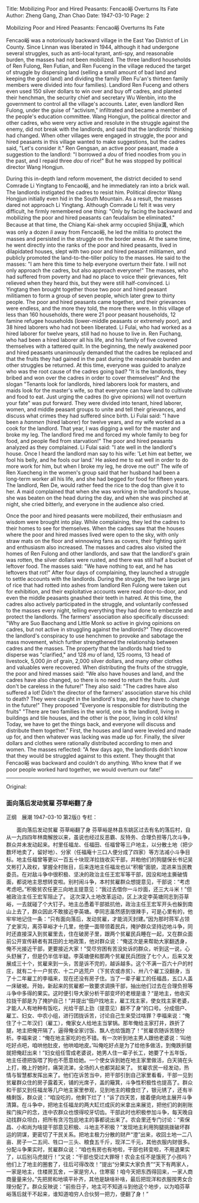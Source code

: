 Title: Mobilizing Poor and Hired Peasants: Fencao峪 Overturns Its Fate
Author: Zheng Gang, Zhan Chao
Date: 1947-03-10
Page: 2

Mobilizing Poor and Hired Peasants: Fencao峪 Overturns Its Fate

Fencao峪 was a notoriously backward village in the East Yao District of Lin County. Since Linnan was liberated in 1944, although it had undergone several struggles, such as anti-local tyrant, anti-spy, and reasonable burden, the masses had not been mobilized. The three landlord households of Ren Fulong, Ren Futian, and Ren Fuceng in the village reduced the target of struggle by dispersing land (selling a small amount of bad land and keeping the good land) and dividing the family (Ren Fu'an's thirteen family members were divided into four families). Landlord Ren Fuceng and others even used 150 silver dollars to win over and buy off cadres, and planted their henchman, the security chief and secretary Wu Wenbin, into the government to control all the village's accounts. Later, even landlord Ren Fulong, under the guise of "activism," infiltrated and became a member of the people's education committee. Wang Hongjun, the political director and other cadres, who were very active and resolute in the struggle against the enemy, did not break with the landlords, and said that the landlords' thinking had changed. When other villages were engaged in struggle, the poor and hired peasants in this village wanted to make suggestions, but the cadres said, "Let's consider it." Ren Gengsan, an active poor peasant, made a suggestion to the landlord: "I borrowed a *dou* of fried noodles from you in the past, and I repaid three *dou* of rice!" But he was stopped by political director Wang Hongjun.

During this in-depth land reform movement, the district decided to send Comrade Li Yingtang to Fencao峪, and he immediately ran into a brick wall. The landlords instigated the cadres to resist him. Political director Wang Hongjun initially even hid in the South Mountain. As a result, the masses dared not approach Li Yingtang. Although Comrade Li felt it was very difficult, he firmly remembered one thing: "Only by facing the backward and mobilizing the poor and hired peasants can feudalism be eliminated." Because at that time, the Chiang Kai-shek army occupied Shijia溝, which was only a dozen *li* away from Fencao峪, he led the militia to protect the masses and persisted in the struggle on the border areas. At the same time, he went directly into the ranks of the poor and hired peasants, lived in dilapidated houses, slept with two poor and hired peasant militiamen, and publicly promoted the land-to-the-tiller policy to the masses. He said to the masses: "I am here this time to help everyone overturn their fate. I will not only approach the cadres, but also approach everyone!" The masses, who had suffered from poverty and had no place to voice their grievances, felt relieved when they heard this, but they were still half-convinced. Li Yingtang then brought together those two poor and hired peasant militiamen to form a group of seven people, which later grew to thirty people. The poor and hired peasants came together, and their grievances were endless, and the more they told, the more there were. In this village of less than 160 households, there were 21 poor peasant households, 12 famine refugee households (lower-middle peasants or extremely poor), and 38 hired laborers who had not been liberated. Li Fulai, who had worked as a hired laborer for twelve years, still had no house to live in. Ren Fuchang, who had been a hired laborer all his life, and his family of five covered themselves with a tattered quilt. In the beginning, the newly awakened poor and hired peasants unanimously demanded that the cadres be replaced and that the fruits they had gained in the past during the reasonable burden and other struggles be returned. At this time, everyone was guided to analyze who was the root cause of the cadres going bad? "It is the landlords, they bribed and won over the cadres in order to cover themselves!" And the slogan "Tenants look for landlords, hired laborers look for masters, and maids look for the master's wife, so that everyone can have land to cultivate and food to eat. Just urging the cadres (to give opinions) will not overturn your fate" was put forward. They were divided into tenant, hired laborer, women, and middle peasant groups to unite and tell their grievances, and discuss what crimes they had suffered since birth. Li Fulai said: "I have been a *hanmen* (hired laborer) for twelve years, and my wife worked as a cook for the landlord. That year, I was digging a well for the master and broke my leg. The landlord fired me and forced my whole family to beg for food, and people fled from starvation!" The poor and hired peasants analyzed as they complained. Li Fulai said: "I ate well in the landlord's house. Once I heard the landlord man say to his wife: 'Let him eat better, we fool his belly, and he fools our land.' He asked me to eat well in order to do more work for him, but when I broke my leg, he drove me out!" The wife of Ren Xuecheng in the women's group said that her husband had been a long-term worker all his life, and she had begged for food for fifteen years. The landlord, Ren De, would rather feed the rice to the dog than give it to her. A maid complained that when she was working in the landlord's house, she was beaten on the head during the day, and when she was pinched at night, she cried bitterly, and everyone in the audience also cried.

Once the poor and hired peasants were mobilized, their enthusiasm and wisdom were brought into play. While complaining, they led the cadres to their homes to see for themselves. When the cadres saw that the houses where the poor and hired masses lived were open to the sky, with only straw mats on the floor and winnowing fans as covers, their fighting spirit and enthusiasm also increased. The masses and cadres also visited the homes of Ren Fulong and other landlords, and saw that the landlord's grain was rotten, the silver dollars were rusted, and there was still half a bucket of leftover food. The masses said: "We have nothing to eat, and he has leftovers that rot!" After four days of complaining, they launched a struggle to settle accounts with the landlords. During the struggle, the two large jars of rice that had rotted into ashes from landlord Ren Fulong were taken out for exhibition, and their exploitative accounts were read door-to-door, and even the middle peasants gnashed their teeth in hatred. At this time, the cadres also actively participated in the struggle, and voluntarily confessed to the masses every night, telling everything they had done to embezzle and protect the landlords. The farmers' association also specifically discussed: "Why are Suo Baochang and Little Monk so active in giving opinions on cadres, but not active in struggling against the landlords?" They discovered the landlord's conspiracy to use henchmen to provoke and sabotage the mass movement, which further strengthened the relationship between cadres and the masses. The property that the landlords had tried to disperse was "clarified," and 128 *mu* of land, 125 rooms, 13 head of livestock, 5,000 *jin* of grain, 2,000 silver dollars, and many other clothes and valuables were recovered. When distributing the fruits of the struggle, the poor and hired masses said: "We also have houses and land, and the cadres have also changed, so there is no need to return the fruits. Just don't be careless in the future!" They also said: "The cadres have also suffered a lot! Didn't the director of the farmers' association starve his child to death? They were caught in the landlord's trap, and they have to change in the future!" They proposed "Everyone is responsible for distributing the fruits" "There are two families in the world, one is the landlord, living in buildings and tile houses, and the other is the poor, living in cold kilns! Today, we have to get the things back, and everyone will discuss and distribute them together." First, the houses and land were leveled and made up for, and then whatever was lacking was made up for. Finally, the silver dollars and clothes were rationally distributed according to men and women. The masses reflected: "A few days ago, the landlords didn't know that they would be struggled against to this extent. They thought that Fencao峪 was backward and couldn't do anything. Who knew that if we poor people worked hard together, we would overturn our fate!"



<hr /> 

Original: 


### 面向落后发动贫雇  芬草峪翻了身
正纲　展潮
1947-03-10
第2版()
专栏：

　　面向落后发动贫雇
    芬草峪翻了身
    芬草峪是林县东姚区过去有名的落后村，自从一九四四年林南解放以来，虽说也经过反恶霸、反特务、合理负担等几次斗争，群众并未发动起来。村里任福龙、任福田、任福曾等三户地主，以分散土地（把少数坏地卖了，留好地）、分家（任福庵十三口人便分成了四家）等方法减小斗争目标。地主任福曾等更以一百五十块现洋拉拢收买干部，并粕他们的狗腿保长书记吴文彬打入政权，掌握全村账目，后来连地主任福龙也以“积极”面貌，混进来当民教委员。在对敌斗争中很积极、坚决的政治主任王宏军等干部，因没和地主撕破情面，都说地主思想转变啦。别村闹斗争，本村贫雇群众想提意见，干部说：“考虑考虑吧。”积极贫农任更三向地主提意见：“我过去借你一斗炒面，还三大斗米！”但被政治主任王宏军阻止了。
    这次深入土地改革运动，区上决定李英塘同志到芬草峪，一去就碰了个大钉子。地主怂恿着干部抵抗他，政治主任王宏军开头也躲到南山上去了，群众因此不敢接近李英塘。李同志虽然感到很辣手，可是心里有的，他牢牢地记住一条：“只有面向落后，发动贫雇，才能消灭封建。”因为那时蒋军占领了史家沟，离芬草峪才十几里，他便一面带领着民兵，掩护群众坚持边地斗争，同时还直接深入到贫雇里去，住在破房子里，跟两个贫雇民兵睡在一起，又在群众面前公开宣传耕者有其田的土地政策，他对群众说：“俺这次是来帮助大家翻透身，俺不光接近干部，更要接近大家！”受尽穷困有苦没处诉的群众，听到这一说，心头舒展了，但是仍半信半疑。李英塘便和那两个贫雇民兵团拢了七个人，后来又发展成三十个，贫雇来到一头，苦是诉不完的，越诉越多。这个不满一百六十户的村庄，就有二十一户贫农、十二户逃荒户（下贫农或赤贫）、卅八个雇工没翻身，当了十二年雇工的李福来，现在还没有房子住。当了一辈子雇工的任福昌，五口人盖一床破被。开始，新起来的贫雇都一致要求调换干部，抽出他们过去在合理负担等斗争中多得的果实。这时便引导大家分析干部变坏的老根是谁？“是地主，他收买拉拢干部是为了掩护自己！”并提出“佃户找地主，雇工找主家，使女找主家老婆，才能人人有地种有饭吃，光给干部上劲（提意见）翻不了身”的口号。分成佃户、雇工、妇女、中农小组，进行团拢诉苦，讨论自己生来受过啥罪？李福来说：“俺住了十二年汉们（雇工），俺家女人给地主当掌锅。那年俺给主家打井，跌折了腿，地主把俺开隔了，逼得俺全家讨饭、飘人也给饿跑了！”贫雇农随诉苦随分析。李福来说：“俺在地主家吃的也不错。有一次听到地主男人跟他老婆说：‘叫他吃好点吧，咱哄他肚皮，他哄咱地皮。’叫俺吃好点是为了给他多做活，到俺跌折腿就把俺赶出来！”妇女组任雪成老婆说，她男人住一辈子长工，她要了十五年饭，地主任德把饭喂了狗也不愿意给她。一个使女诉到她在地主家里做活，白天骑在头上打，晚上拧她时，痛哭流涕，全场的人也都哭起来了。
    贫雇农民一经发动，热情与智慧都发挥出来了。他们在诉苦当中，把干部引到自己家里看看，干部一见到贫雇群众住的房子露着天，铺的光席子，盖的簸箕，斗争性积极性也提高了。群众和干部又到任福龙等几户地主家里参观，见到地主的粮食烂了，银元锈了，还有半桶剩饭，群众说：“咱没吃的，他剩下烂了！”诉了四天苦，接着便向地主展开斗争清算。在斗争中，把地主任福龙的两大缸烂成灰的米拿出来展览，把他们的剥削账挨门挨户的念，连中农群众也恨得咬牙切齿。干部此时也积极参加斗争，每天晚自动找群众坦白，把所有贪污包庇地主的事都说出来了。农会里还专门讨论：“索保昌、小和尚为啥提干部意见积极、斗地主不积极？”发现地主利用狗腿挑拨破坏群运的阴谋，更密切了干民关系。把地主极力分散的财产“澄”出来，收回土地一二八亩、房子一二五间、牲口一三头、粮食五千斤，现洋二千元，其他衣服内财很多。分配斗争果实时，贫雇群众说：“咱也有房也有地啦，干部也转变啦，不用退果实了，以后别马虎就行！”又说：“干部也受过大罪呀！农会主任不是饿死了小孩吗？他们上了地主的圈套了，往后可得改改！”提出“分果实大家负责”“天下有两家人，一家是地主，住楼房瓦舍，一家是穷人，住寒窑！咱今天把东西得回来，一家人商商量量来分。”先把房和地填平补齐，其他是缺啥补啥，最后把现洋和衣服按男女合理分配了。群众反映说：“前些日子，地主可不知道斗到他这个地步，以为咱芬草峪落后就干不起来，谁知道咱穷人合伙努一把力，便翻了身！”
